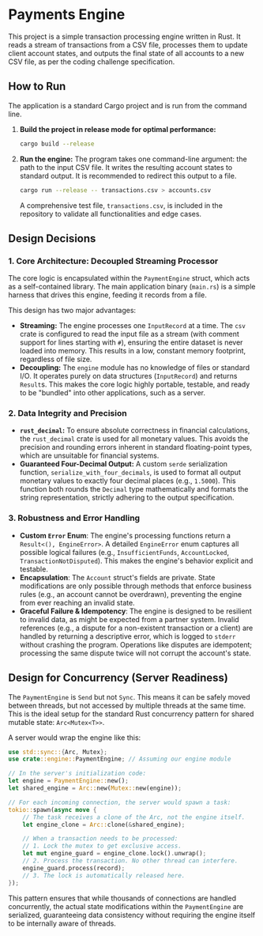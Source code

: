 # Payments Engine

This project is a simple transaction processing engine written in Rust. It reads a stream of transactions from a CSV file, processes them to update client account states, and outputs the final state of all accounts to a new CSV file, as per the coding challenge specification.

## How to Run

The application is a standard Cargo project and is run from the command line.

1.  **Build the project in release mode for optimal performance:**
    ```sh
    cargo build --release
    ```

2.  **Run the engine:**
    The program takes one command-line argument: the path to the input CSV file. It writes the resulting account states to standard output. It is recommended to redirect this output to a file.

    ```sh
    cargo run --release -- transactions.csv > accounts.csv
    ```
    A comprehensive test file, `transactions.csv`, is included in the repository to validate all functionalities and edge cases.

## Design Decisions

### 1. Core Architecture: Decoupled Streaming Processor

The core logic is encapsulated within the `PaymentEngine` struct, which acts as a self-contained library. The main application binary (`main.rs`) is a simple harness that drives this engine, feeding it records from a file.

This design has two major advantages:
- **Streaming:** The engine processes one `InputRecord` at a time. The `csv` crate is configured to read the input file as a stream (with comment support for lines starting with `#`), ensuring the entire dataset is never loaded into memory. This results in a low, constant memory footprint, regardless of file size.
- **Decoupling:** The `engine` module has no knowledge of files or standard I/O. It operates purely on data structures (`InputRecord`) and returns `Result`s. This makes the core logic highly portable, testable, and ready to be "bundled" into other applications, such as a server.

### 2. Data Integrity and Precision

- **`rust_decimal`:** To ensure absolute correctness in financial calculations, the `rust_decimal` crate is used for all monetary values. This avoids the precision and rounding errors inherent in standard floating-point types, which are unsuitable for financial systems.
- **Guaranteed Four-Decimal Output:** A custom `serde` serialization function, `serialize_with_four_decimals`, is used to format all output monetary values to exactly four decimal places (e.g., `1.5000`). This function both rounds the `Decimal` type mathematically and formats the string representation, strictly adhering to the output specification.

### 3. Robustness and Error Handling

- **Custom `Error` Enum**: The engine's processing functions return a `Result<(), EngineError>`. A detailed `EngineError` enum captures all possible logical failures (e.g., `InsufficientFunds`, `AccountLocked`, `TransactionNotDisputed`). This makes the engine's behavior explicit and testable.
- **Encapsulation**: The `Account` struct's fields are private. State modifications are only possible through methods that enforce business rules (e.g., an account cannot be overdrawn), preventing the engine from ever reaching an invalid state.
- **Graceful Failure & Idempotency**: The engine is designed to be resilient to invalid data, as might be expected from a partner system. Invalid references (e.g., a dispute for a non-existent transaction or a client) are handled by returning a descriptive error, which is logged to `stderr` without crashing the program. Operations like disputes are idempotent; processing the same dispute twice will not corrupt the account's state.

## Design for Concurrency (Server Readiness)

The `PaymentEngine` is `Send` but not `Sync`. This means it can be safely moved between threads, but not accessed by multiple threads at the same time. This is the ideal setup for the standard Rust concurrency pattern for shared mutable state: `Arc<Mutex<T>>`.

A server would wrap the engine like this:

```rust
use std::sync::{Arc, Mutex};
use crate::engine::PaymentEngine; // Assuming our engine module

// In the server's initialization code:
let engine = PaymentEngine::new();
let shared_engine = Arc::new(Mutex::new(engine));

// For each incoming connection, the server would spawn a task:
tokio::spawn(async move {
    // The task receives a clone of the Arc, not the engine itself.
    let engine_clone = Arc::clone(&shared_engine);

    // When a transaction needs to be processed:
    // 1. Lock the mutex to get exclusive access.
    let mut engine_guard = engine_clone.lock().unwrap();
    // 2. Process the transaction. No other thread can interfere.
    engine_guard.process(record);
    // 3. The lock is automatically released here.
});
```
This pattern ensures that while thousands of connections are handled concurrently, the actual state modifications within the `PaymentEngine` are serialized, guaranteeing data consistency without requiring the engine itself to be internally aware of threads.
